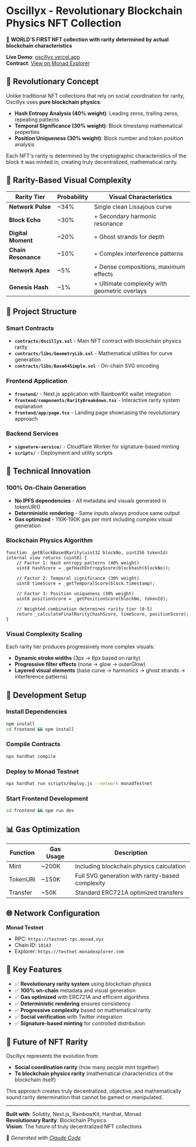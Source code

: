 # Oscillyx - Revolutionary Blockchain Physics NFT Collection

🚀 **WORLD'S FIRST NFT collection with rarity determined by actual blockchain characteristics**

**Live Demo**: [oscillyx.vercel.app](https://oscillyx.vercel.app)  
**Contract**: [View on Monad Explorer](https://testnet.monadexplorer.com/address/0x4eba94d2B83427c3baf78bC0E9F67c7f2fCb5F4e)

## 🌟 Revolutionary Concept

Unlike traditional NFT collections that rely on social coordination for rarity, Oscillyx uses **pure blockchain physics**:

- **Hash Entropy Analysis (40% weight)**: Leading zeros, trailing zeros, repeating patterns
- **Temporal Significance (30% weight)**: Block timestamp mathematical properties  
- **Position Uniqueness (30% weight)**: Block number and token position analysis

Each NFT's rarity is determined by the cryptographic characteristics of the block it was minted in, creating truly decentralized, mathematical rarity.

## 🎨 Rarity-Based Visual Complexity

| **Rarity Tier** | **Probability** | **Visual Characteristics** |
|-----------------|-----------------|----------------------------|
| **Network Pulse** | ~34% | Single clean Lissajous curve |
| **Block Echo** | ~30% | + Secondary harmonic resonance |
| **Digital Moment** | ~20% | + Ghost strands for depth |
| **Chain Resonance** | ~10% | + Complex interference patterns |
| **Network Apex** | ~5% | + Dense compositions, maximum effects |
| **Genesis Hash** | ~1% | + Ultimate complexity with geometric overlays |

## 📁 Project Structure

### Smart Contracts
- **`contracts/Oscillyx.sol`** - Main NFT contract with blockchain physics rarity
- **`contracts/libs/GeometryLib.sol`** - Mathematical utilities for curve generation
- **`contracts/libs/Base64Simple.sol`** - On-chain SVG encoding

### Frontend Application  
- **`frontend/`** - Next.js application with RainbowKit wallet integration
- **`frontend/components/RarityBreakdown.tsx`** - Interactive rarity system explanation
- **`frontend/app/page.tsx`** - Landing page showcasing the revolutionary approach

### Backend Services
- **`signature-service/`** - Cloudflare Worker for signature-based minting
- **`scripts/`** - Deployment and utility scripts

## 🚀 Technical Innovation

### 100% On-Chain Generation
- **No IPFS dependencies** - All metadata and visuals generated in tokenURI()
- **Deterministic rendering** - Same inputs always produce same output
- **Gas optimized** - 110K-190K gas per mint including complex visual generation

### Blockchain Physics Algorithm
```solidity
function _getBlockBasedRarity(uint32 blockNo, uint256 tokenId) internal view returns (uint8) {
    // Factor 1: Hash entropy patterns (40% weight)
    uint8 hashScore = _getHashEntropyScore(blockhash(blockNo));
    
    // Factor 2: Temporal significance (30% weight) 
    uint8 timeScore = _getTemporalScore(block.timestamp);
    
    // Factor 3: Position uniqueness (30% weight)
    uint8 positionScore = _getPositionScore(blockNo, tokenId);
    
    // Weighted combination determines rarity tier (0-5)
    return _calculateFinalRarity(hashScore, timeScore, positionScore);
}
```

### Visual Complexity Scaling
Each rarity tier produces progressively more complex visuals:
- **Dynamic stroke widths** (3px → 6px based on rarity)
- **Progressive filter effects** (none → glow → outerGlow)
- **Layered visual elements** (base curve → harmonics → ghost strands → interference patterns)

## 🔧 Development Setup

### Install Dependencies
```bash
npm install
cd frontend && npm install
```

### Compile Contracts  
```bash
npx hardhat compile
```

### Deploy to Monad Testnet
```bash
npx hardhat run scripts/deploy.js --network monadTestnet
```

### Start Frontend Development
```bash
cd frontend && npm run dev
```

## 📊 Gas Optimization

| Function | Gas Usage | Description |
|----------|-----------|-------------|
| Mint | ~200K | Including blockchain physics calculation |
| TokenURI | ~150K | Full SVG generation with rarity-based complexity |
| Transfer | ~50K | Standard ERC721A optimized transfers |

## 🌐 Network Configuration

**Monad Testnet**
- RPC: `https://testnet-rpc.monad.xyz`
- Chain ID: `10143`
- Explorer: `https://testnet.monadexplorer.com`

## 🎯 Key Features

- ✅ **Revolutionary rarity system** using blockchain physics
- ✅ **100% on-chain** metadata and visual generation
- ✅ **Gas optimized** with ERC721A and efficient algorithms
- ✅ **Deterministic rendering** ensures consistency
- ✅ **Progressive complexity** based on mathematical rarity
- ✅ **Social verification** with Twitter integration
- ✅ **Signature-based minting** for controlled distribution

## 🔮 Future of NFT Rarity

Oscillyx represents the evolution from:
- **Social coordination rarity** (how many people mint together)
- **To blockchain physics rarity** (mathematical characteristics of the blockchain itself)

This approach creates truly decentralized, objective, and mathematically sound rarity determination that cannot be gamed or manipulated.

---

**Built with**: Solidity, Next.js, RainbowKit, Hardhat, Monad  
**Revolutionary Rarity**: Blockchain Physics  
**Vision**: The future of truly decentralized NFT collections  

🤖 *Generated with [Claude Code](https://claude.ai/code)*